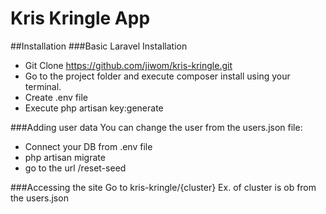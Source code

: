 # Kris Kringle App

##Installation
###Basic Laravel Installation
*   Git Clone https://github.com/jiwom/kris-kringle.git
*   Go to the project folder and execute composer install using your terminal.
*   Create .env file
*   Execute php artisan key:generate

###Adding user data
You can change the user from the users.json file:
*   Connect your DB from .env file
*   php artisan migrate
*   go to the url /reset-seed

###Accessing the site
Go to kris-kringle/{cluster} Ex. of cluster is ob from the users.json
